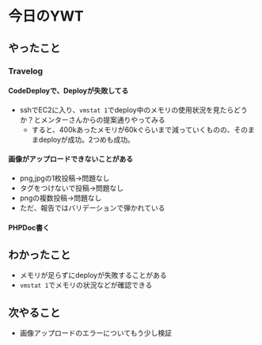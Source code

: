 # 今日のYWT

## やったこと

### Travelog

#### CodeDeployで、Deployが失敗してる

- sshでEC2に入り、`vmstat 1`でdeploy中のメモリの使用状況を見たらどうか？とメンターさんからの提案通りやってみる
  - すると、400kあったメモリが60kぐらいまで減っていくものの、そのままdeployが成功。2つめも成功。

#### 画像がアップロードできないことがある

- png,jpgの1枚投稿→問題なし
- タグをつけないで投稿→問題なし
- pngの複数投稿→問題なし
- ただ、報告ではバリデーションで弾かれている

#### PHPDoc書く

## わかったこと

- メモリが足らずにdeployが失敗することがある
- `vmstat 1`でメモリの状況などが確認できる

## 次やること

- 画像アップロードのエラーについてもう少し検証
